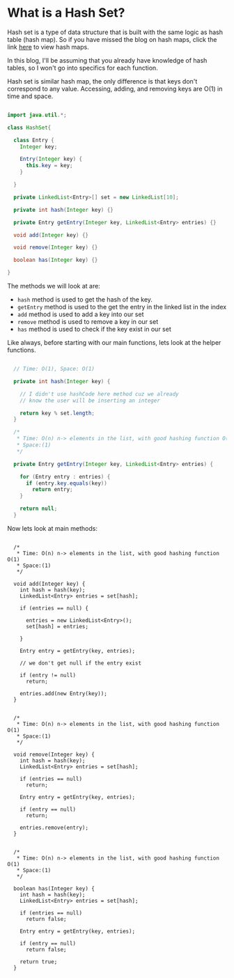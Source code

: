 # What is a Hash Set?

Hash set is a type of data structure that is built with the same logic as hash table (hash map).
So if you have missed the blog on hash maps, click the link <a href="/hashmap">here</a> to view hash maps.

In this blog, I'll be assuming that you already have knowledge of hash tables, so I won't go into specifics for each function.

Hash set is similar hash map, the only difference is that keys don't correspond to any value. Accessing, adding, and removing keys are O(1) in time and space.

```java:HashSet.java

import java.util.*;

class HashSet{

  class Entry {
    Integer key;

    Entry(Integer key) {
      this.key = key;
    }

  }

  private LinkedList<Entry>[] set = new LinkedList[10];

  private int hash(Integer key) {}

  private Entry getEntry(Integer key, LinkedList<Entry> entries) {}

  void add(Integer key) {}

  void remove(Integer key) {}

  boolean has(Integer key) {}

}

```

The methods we will look at are:

- `hash` method is used to get the hash of the key.
- `getEntry` method is used to the get the entry in the linked list in the index
- `add` method is used to add a key into our set
- `remove` method is used to remove a key in our set
- `has` method is used to check if the key exist in our set

Like always, before starting with our main functions, lets look at the helper functions.

```java:HashSet.java

  // Time: O(1), Space: O(1)

  private int hash(Integer key) {

    // I didn't use hashCode here method cuz we already
    // know the user will be inserting an integer

    return key % set.length;
  }

  /*
   * Time: O(n) n-> elements in the list, with good hashing function O(1)
   * Space:(1)
   */

  private Entry getEntry(Integer key, LinkedList<Entry> entries) {

    for (Entry entry : entries) {
      if (entry.key.equals(key))
        return entry;
    }

    return null;
  }

```

Now lets look at main methods:

```java:add

  /*
   * Time: O(n) n-> elements in the list, with good hashing function O(1)
   * Space:(1)
   */

  void add(Integer key) {
    int hash = hash(key);
    LinkedList<Entry> entries = set[hash];

    if (entries == null) {

      entries = new LinkedList<Entry>();
      set[hash] = entries;

    }

    Entry entry = getEntry(key, entries);

    // we don't get null if the entry exist

    if (entry != null)
      return;

    entries.add(new Entry(key));
  }

```

```java:remove

  /*
   * Time: O(n) n-> elements in the list, with good hashing function O(1)
   * Space:(1)
   */

  void remove(Integer key) {
    int hash = hash(key);
    LinkedList<Entry> entries = set[hash];

    if (entries == null)
      return;

    Entry entry = getEntry(key, entries);

    if (entry == null)
      return;

    entries.remove(entry);
  }

```

```java:has

  /*
   * Time: O(n) n-> elements in the list, with good hashing function O(1)
   * Space:(1)
   */

  boolean has(Integer key) {
    int hash = hash(key);
    LinkedList<Entry> entries = set[hash];

    if (entries == null)
      return false;

    Entry entry = getEntry(key, entries);

    if (entry == null)
      return false;

    return true;
  }

```

